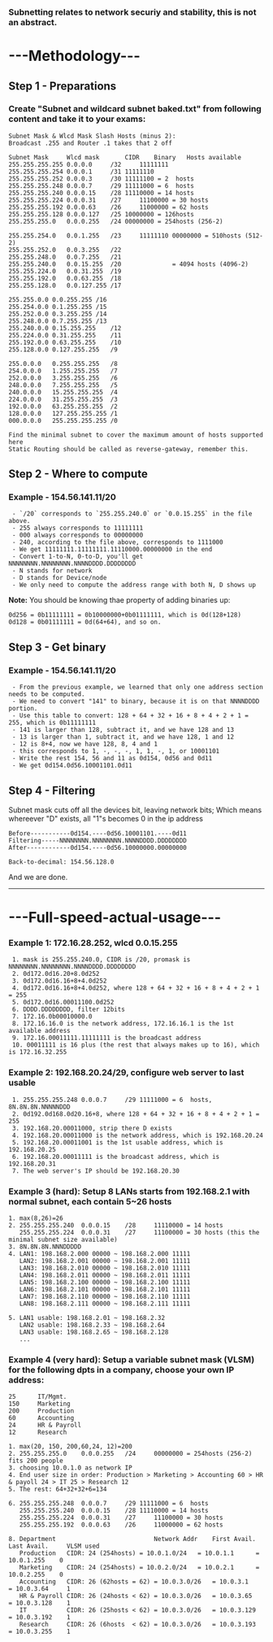 ### Subnetting relates to network securiy and stability, this is not an abstract.

# ---Methodology---

## Step 1 - Preparations

### Create "Subnet and wildcard subnet baked.txt" from following content and take it to your exams:

    Subnet Mask & Wlcd Mask Slash Hosts (minus 2):
    Broadcast .255 and Router .1 takes that 2 off
    
    Subnet Mask     Wlcd mask       CIDR    Binary   Hosts available
    255.255.255.255	0.0.0.0		/32     11111111
    255.255.255.254	0.0.0.1		/31	11111110
    255.255.255.252	0.0.0.3		/30	11111100 = 2  hosts
    255.255.255.248	0.0.0.7		/29	11111000 = 6  hosts
    255.255.255.240	0.0.0.15	/28	11110000 = 14 hosts
    255.255.255.224	0.0.0.31	/27 	11100000 = 30 hosts
    255.255.255.192	0.0.0.63	/26 	11000000 = 62 hosts
    255.255.255.128	0.0.0.127	/25	10000000 = 126hosts
    255.255.255.0	0.0.0.255	/24	00000000 = 254hosts (256-2)
    
    255.255.254.0	0.0.1.255	/23     11111110 00000000 = 510hosts (512-2)
    255.255.252.0	0.0.3.255	/22
    255.255.248.0	0.0.7.255	/21
    255.255.240.0	0.0.15.255	/20              = 4094 hosts (4096-2)
    255.255.224.0	0.0.31.255	/19
    255.255.192.0	0.0.63.255	/18
    255.255.128.0	0.0.127.255	/17
    
    255.255.0.0	0.0.255.255	/16
    255.254.0.0	0.1.255.255	/15
    255.252.0.0	0.3.255.255	/14
    255.248.0.0	0.7.255.255	/13
    255.240.0.0	0.15.255.255	/12
    255.224.0.0	0.31.255.255	/11
    255.192.0.0	0.63.255.255	/10
    255.128.0.0	0.127.255.255	/9
    
    255.0.0.0	0.255.255.255	/8
    254.0.0.0	1.255.255.255	/7
    252.0.0.0	3.255.255.255	/6
    248.0.0.0	7.255.255.255	/5
    240.0.0.0	15.255.255.255	/4
    224.0.0.0	31.255.255.255	/3
    192.0.0.0	63.255.255.255	/2
    128.0.0.0	127.255.255.255	/1
    000.0.0.0	255.255.255.255	/0

    Find the minimal subnet to cover the maximum amount of hosts supported here
    Static Routing should be called as reverse-gateway, remember this.

## Step 2 - Where to compute

### Example - 154.56.141.11/20

     - `/20` corresponds to `255.255.240.0` or `0.0.15.255` in the file above.
     - 255 always corresponds to 11111111
     - 000 always corresponds to 00000000
     - 240, according to the file above, corresponds to 1111000
     - We get 11111111.11111111.11110000.00000000 in the end
     - Convert 1-to-N, 0-to-D, you'll get NNNNNNNN.NNNNNNNN.NNNNDDDD.DDDDDDDD
     - N stands for network
     - D stands for Device/node
     - We only need to compute the address range with both N, D shows up

**Note:** You should be knowing thae property of adding binaries up:

    0d256 = 0b11111111 = 0b10000000+0b01111111, which is 0d(128+128)
    0d128 = 0b01111111 = 0d(64+64), and so on.

## Step 3 - Get binary

### Example - 154.56.141.11/20

     - From the previous example, we learned that only one address section needs to be computed.
     - We need to convert "141" to binary, because it is on that NNNNDDDD portion.
     - Use this table to convert: 128 + 64 + 32 + 16 + 8 + 4 + 2 + 1 = 255, which is 0b11111111
     - 141 is larger than 128, subtract it, and we have 128 and 13
     - 13 is larger than 1, subtract it, and we have 128, 1 and 12
     - 12 is 8+4, now we have 128, 8, 4 and 1
     - this corresponds to 1, -, -, -, 1, 1, -, 1, or 10001101
     - Write the rest 154, 56 and 11 as 0d154, 0d56 and 0d11
     - We get 0d154.0d56.10001101.0d11

## Step 4 - Filtering

Subnet mask cuts off all the devices bit, leaving network bits; Which means whereever "D" exists, all "1"s becomes 0 in the ip address

    Before-----------0d154.----0d56.10001101.----0d11
    Filtering-----NNNNNNNN.NNNNNNNN.NNNNDDDD.DDDDDDDD
    After------------0d154.----0d56.10000000.00000000
    
    Back-to-decimal: 154.56.128.0

And we are done.

-----

# ---Full-speed-actual-usage---

### Example 1: 172.16.28.252, wlcd 0.0.15.255

     1. mask is 255.255.240.0, CIDR is /20, promask is NNNNNNNN.NNNNNNNN.NNNNDDDD.DDDDDDDD
     2. 0d172.0d16.20+8.0d252
     3. 0d172.0d16.16+8+4.0d252
     4. 0d172.0d16.16+8+4.0d252, where 128 + 64 + 32 + 16 + 8 + 4 + 2 + 1 = 255
     5. 0d172.0d16.00011100.0d252
     6. DDDD.DDDDDDDD, filter 12bits
     7. 172.16.0b00010000.0
     8. 172.16.16.0 is the network address, 172.16.16.1 is the 1st available address
     9. 172.16.00011111.11111111 is the broadcast address
     10. 00011111 is 16 plus (the rest that always makes up to 16), which is 172.16.32.255
 
### Example 2: 192.168.20.24/29, configure web server to last usable

     1. 255.255.255.248	0.0.0.7		/29	11111000 = 6  hosts, 8N.8N.8N.NNNNNDDD
     2. 0d192.0d168.0d20.16+8, where 128 + 64 + 32 + 16 + 8 + 4 + 2 + 1 = 255
     3. 192.168.20.00011000, strip there D exists
     4. 192.168.20.00011000 is the network address, which is 192.168.20.24
     5. 192.168.20.00011001 is the 1st usable address, which is 192.168.20.25
     6. 192.168.20.00011111 is the broadcast address, which is 192.168.20.31
     7. The web server's IP should be 192.168.20.30
 
### Example 3 (hard): Setup 8 LANs starts from 192.168.2.1 with normal subnet, each contain 5~26 hosts
 
    1. max(8,26)=26
    2. 255.255.255.240	0.0.0.15	/28	    11110000 = 14 hosts
       255.255.255.224	0.0.0.31	/27 	11100000 = 30 hosts (this the minimal subnet size available)
    3. 8N.8N.8N.NNNDDDDD
    4. LAN1: 198.168.2.000 00000 ~ 198.168.2.000 11111
       LAN2: 198.168.2.001 00000 ~ 198.168.2.001 11111
       LAN3: 198.168.2.010 00000 ~ 198.168.2.010 11111
       LAN4: 198.168.2.011 00000 ~ 198.168.2.011 11111
       LAN5: 198.168.2.100 00000 ~ 198.168.2.100 11111
       LAN6: 198.168.2.101 00000 ~ 198.168.2.101 11111
       LAN7: 198.168.2.110 00000 ~ 198.168.2.110 11111
       LAN8: 198.168.2.111 00000 ~ 198.168.2.111 11111

    5. LAN1 usable: 198.168.2.01 ~ 198.168.2.32
       LAN2 usable: 198.168.2.33 ~ 198.168.2.64
       LAN3 usable: 198.168.2.65 ~ 198.168.2.128
       ...

### Example 4 (very hard): Setup a variable subnet mask (VLSM) for the following dpts in a company, choose your own IP address:

    25	    IT/Mgmt.
    150	    Marketing
    200	    Production
    60 	    Accounting
    24	    HR & Payroll
    12	    Research

    1. max(20, 150, 200,60,24, 12)=200
    2. 255.255.255.0	0.0.0.255	/24	    00000000 = 254hosts (256-2) fits 200 people
    3. choosing 10.0.1.0 as network IP
    4. End user size in order: Production > Marketing > Accounting 60 > HR & payoll 24 > IT 25 > Research 12
    5. The rest: 64+32+32+6=134
    
    6. 255.255.255.248	0.0.0.7		/29	11111000 = 6  hosts
       255.255.255.240	0.0.0.15	/28	11110000 = 14 hosts
       255.255.255.224	0.0.0.31	/27 	11100000 = 30 hosts
       255.255.255.192	0.0.0.63	/26 	11000000 = 62 hosts
       
    8. Department                           Network Addr    First Avail.    Last Avail.     VLSM used
       Production	CIDR: 24 (254hosts)	= 10.0.1.0/24   = 10.0.1.1      = 10.0.1.255    0
       Marketing	CIDR: 24 (254hosts)	= 10.0.2.0/24   = 10.0.2.1      = 10.0.2.255    0
       Accounting	CIDR: 26 (62hosts = 62) = 10.0.3.0/26   = 10.0.3.1      = 10.0.3.64     1
       HR & Payroll	CIDR: 26 (24hosts < 62) = 10.0.3.0/26   = 10.0.3.65     = 10.0.3.128    1
       IT           CIDR: 26 (25hosts < 62) = 10.0.3.0/26   = 10.0.3.129    = 10.0.3.192    1
       Research     CIDR: 26 (6hosts  < 62) = 10.0.3.0/26   = 10.0.3.193    = 10.0.3.255    1
